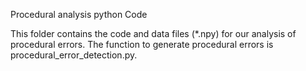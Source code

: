 
Procedural analysis python  Code

This folder contains the code and data files (*.npy) for our analysis of procedural errors. The function to generate procedural errors is procedural_error_detection.py.
